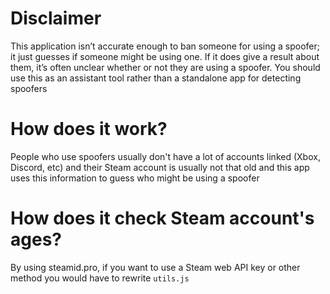 # Disclaimer 
This application isn’t accurate enough to ban someone for using a spoofer; it just guesses if someone might be using one. If it does give a result about them, it’s often unclear whether or not they are using a spoofer. You should use this as an assistant tool rather than a standalone app for detecting spoofers

# How does it work?
People who use spoofers usually don't have a lot of accounts linked (Xbox, Discord, etc) and their Steam account is usually not that old and this app uses this information to guess who might be using a spoofer

# How does it check Steam account's ages?
By using steamid.pro, if you want to use a Steam web API key or other method you would have to rewrite `utils.js`
